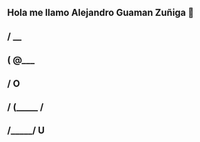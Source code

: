 ## Hola me llamo Alejandro Guaman Zuñiga 👋
##         / \__
##        (    @\___
##        /         O
##       /   (_____ /
##      /_____/    U

<!--
**Alejandromia/Alejandromia** is a ✨ _special_ ✨ repository because its `README.md` (this file) appears on your GitHub profile.

Here are some ideas to get you started:

- 🔭 I’m currently working on ...
- 🌱 I’m currently learning ...
- 👯 I’m looking to collaborate on ...
- 🤔 I’m looking for help with ...
- 💬 Ask me about ...
- 📫 How to reach me: ...
- 😄 Pronouns: ...
- ⚡ Fun fact: ...
-->
